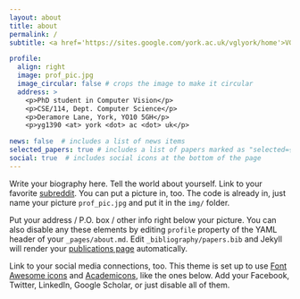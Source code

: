 ```yaml
---
layout: about
title: about
permalink: /
subtitle: <a href='https://sites.google.com/york.ac.uk/vglyork/home'>VGL Group </a>, <a href="https://www.cs.york.ac.uk/">Department of Computer Science</a>, University of York, UK.

profile:
  align: right
  image: prof_pic.jpg
  image_circular: false # crops the image to make it circular
  address: >
    <p>PhD student in Computer Vision</p>
    <p>CSE/114, Dept. Computer Science</p>
    <p>Deramore Lane, York, YO10 5GH</p>
    <p>yg1390 <at> york <dot> ac <dot> uk</p>

news: false  # includes a list of news items
selected_papers: true # includes a list of papers marked as "selected={true}"
social: true  # includes social icons at the bottom of the page
---
```


Write your biography here. Tell the world about yourself. Link to your favorite [subreddit](http://reddit.com). You can put a picture in, too. The code is already in, just name your picture `prof_pic.jpg` and put it in the `img/` folder.

Put your address / P.O. box / other info right below your picture. You can also disable any these elements by editing `profile` property of the YAML header of your `_pages/about.md`. Edit `_bibliography/papers.bib` and Jekyll will render your [publications page](/al-folio/publications/) automatically.

Link to your social media connections, too. This theme is set up to use [Font Awesome icons](http://fortawesome.github.io/Font-Awesome/) and [Academicons](https://jpswalsh.github.io/academicons/), like the ones below. Add your Facebook, Twitter, LinkedIn, Google Scholar, or just disable all of them.
